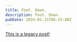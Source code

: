 ```yaml
---
title: Foot. Down.
description: Foot. Down.
pubDate: 2024-01-15T06:15:00Z
---
```


[This is a legacy post!](https://old.tjbai.com/-NoAkcAIVGKvqcTNeAt-)
